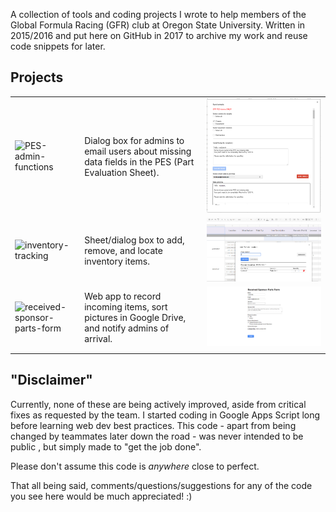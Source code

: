 A collection of tools and coding projects I wrote to help members of the Global Formula Racing (GFR) club at Oregon State University. Written in 2015/2016 and put here on GitHub in 2017 to archive my work and reuse code snippets for later.

## Projects
|  |  |  |
| :--- | :--- | :---: |
| ![PES-admin-functions][project1] |Dialog box for admins to email users about missing data fields in the PES (Part Evaluation Sheet). | ![PES-admin-functions Screenshot][screenshot1] |
| ![inventory-tracking][project2] |Sheet/dialog box to add, remove, and locate inventory items. | ![inventory-tracking Screenshot][screenshot2] |
| ![received-sponsor-parts-form][project3]    | Web app to record incoming items, sort pictures in Google Drive, and notify admins of arrival. | ![received-sponsor-parts-form Screenshot][screenshot3] |
|  |  |  |

## "Disclaimer"
Currently, none of these are being actively improved, aside from critical fixes as requested by the team. I started coding in Google Apps Script long before learning web dev best practices. This code - apart from being changed by teammates later down the road - was never intended to be public , but simply made to "get the job done".

Please don't assume this code is *anywhere* close to perfect.

That all being said, comments/questions/suggestions for any of the code you see here would be much appreciated! :)

[project1]: https://github.com/justinTM/apps-script-projects/tree/master/GlobalFormulaRacing/PES-admin-functions
[project2]: https://github.com/justinTM/apps-script-projects/tree/master/GlobalFormulaRacing/inventory-tracking
[project3]: https://github.com/justinTM/apps-script-projects/tree/master/GlobalFormulaRacing/received-sponsor-parts-form

[screenshot1]: /GlobalFormulaRacing/PES-admin-functions/screenshot.PNG
[screenshot2]: /GlobalFormulaRacing/inventory-tracking/screenshot.PNG
[screenshot3]: /GlobalFormulaRacing/received-sponsor-parts-form/screenshot.PNG
